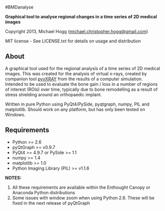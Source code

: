 #BMDanalyse

**Graphical tool to analyse regional changes in a time series of 2D medical images**

Copyright 2013, Michael Hogg (michael.christopher.hogg@gmail.com)

MIT license - See LICENSE.txt for details on usage and distribution

## About

A graphical tool used for the regional analysis of a time series of 2D medical images. This was created for the analysis of virtual x-rays, created by companion tool [pyvXRAY](https://github.com/mhogg/pyvxray) from the results of a computer simulation. Intended to be used to evaluate the bone gain / loss in a number of regions of interest (ROIs) over time, typically due to bone remodelling as a result of stress shielding around an orthopaedic implant.

Written in pure Python using PyQt4/PySide, pyqtgraph, numpy, PIL and matplotlib. Should work on any platform, but has only been tested on Windows.

## Requirements

* Python >= 2.6
* pyQtGraph >= v0.9.7
* PyQt4 >= 4.9.7 or PySide >= 1.1
* numpy >= 1.4
* matplotlib >= 1.0
* Python Imaging Library (PIL) >= v1.1.6

**NOTES:**

1.  All these requirements are available within the Enthought Canopy or Anaconda Python distributions
2.  Some issues with window zoom when using Python 2.6. These will be fixed in the next release of pyQtGraph
